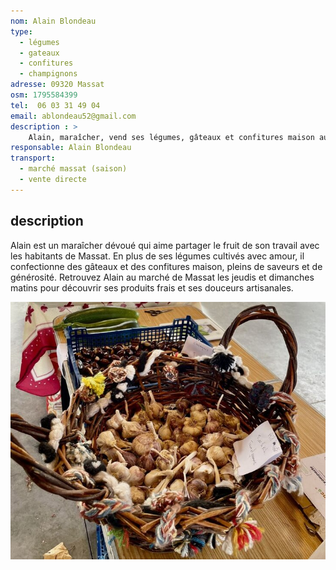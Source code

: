 ```yaml
---
nom: Alain Blondeau
type: 
  - légumes
  - gateaux
  - confitures
  - champignons
adresse: 09320 Massat
osm: 1795584399
tel:  06 03 31 49 04
email: ablondeau52@gmail.com 
description : >
    Alain, maraîcher, vend ses légumes, gâteaux et confitures maison au marché de Massat les jeudis et dimanches matins. 
responsable: Alain Blondeau
transport:
  - marché massat (saison)
  - vente directe
---
```


## description

Alain est un maraîcher dévoué qui aime partager le fruit de son travail avec les habitants de Massat. En plus de ses légumes cultivés avec amour, il confectionne des gâteaux et des confitures maison, pleins de saveurs et de générosité. Retrouvez Alain au marché de Massat les jeudis et dimanches matins pour découvrir ses produits frais et ses douceurs artisanales.

![Alain Blondeau](./media/alain-blondeau.jpg)

